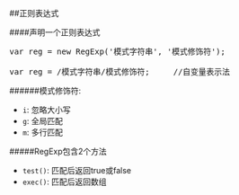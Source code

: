 ##正则表达式

####声明一个正则表达式
<pre>
var reg = new RegExp('模式字符串', '模式修饰符');

var reg = /模式字符串/模式修饰符;		//自变量表示法
</pre>
######模式修饰符:
* <code>i</code>: 忽略大小写
* <code>g</code>: 全局匹配
* <code>m</code>: 多行匹配

#####RegExp包含2个方法
* <code>test()</code>: 匹配后返回true或false
* <code>exec()</code>: 匹配后返回数组